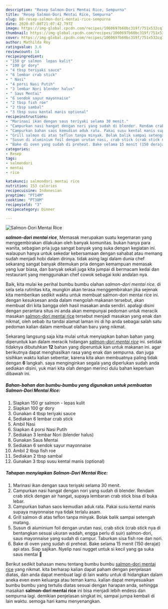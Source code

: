 ```yaml
---
description: "Resep Salmon-Dori Mentai Rice, Sempurna"
title: "Resep Salmon-Dori Mentai Rice, Sempurna"
slug: 80-resep-salmon-dori-mentai-rice-sempurna
date: 2020-07-08T21:07:42.797Z
image: https://img-global.cpcdn.com/recipes/1060697b60bc319f/751x532cq70/salmon-dori-mentai-rice-foto-resep-utama.jpg
thumbnail: https://img-global.cpcdn.com/recipes/1060697b60bc319f/751x532cq70/salmon-dori-mentai-rice-foto-resep-utama.jpg
cover: https://img-global.cpcdn.com/recipes/1060697b60bc319f/751x532cq70/salmon-dori-mentai-rice-foto-resep-utama.jpg
author: Mathilda Roy
ratingvalue: 3.6
reviewcount: 14
recipeingredient:
- "150 gr salmon  lepas kulit"
- "100 gr dory"
- "4 tbsp teriyaki sauce"
- "6 lembar crab stick"
- " Nasi"
- "4 porsi Nasi Putih"
- "3 lembar Nori blender halus"
- " Saus Mentai"
- "6 sendok sayur mayonnaise"
- "2 tbsp fish roe"
- "2 tbsp sambal"
- "3 tbsp susu kental manis optional"
recipeinstructions:
- "Marinasi ikan dengan saus teriyaki selama 30 menit."
- "Campurkan nasi hangat dengan nori yang sudah di blender. Rendam crab stick dengan air hangat, supaya lembaran crab stick bisa di buka lebar."
- "Campurkan bahan saos kemudian aduk rata. Pakai susu kental manis supaya mayonnaise nya tidak terlalu asam."
- "Grill salmon di atas teflon tanpa minyak. Bolak balik sampai setengah matang."
- "Susun di aluminium foil dengan urutan nasi, crab stick (crab stick nya di bentangkan sesuai ukuran wadah, engga perlu di suir) salmon-dori, saus mayonnaise yang sudah di campur. Taburkan sisa fish roe dan nori."
- "Bake di oven yang sudah di preheat. Bake selama 15 menit (150 derajat) api atas. Siap sajikan. Nyelip nasi nugget untuk si kecil yang ga suka saus mentai 🤣"
categories:
- Resep
tags:
- salmondori
- mentai
- rice

katakunci: salmondori mentai rice 
nutrition: 153 calories
recipecuisine: Indonesian
preptime: "PT14M"
cooktime: "PT38M"
recipeyield: "3"
recipecategory: Dinner

---
```



![Salmon-Dori Mentai Rice](https://img-global.cpcdn.com/recipes/1060697b60bc319f/751x532cq70/salmon-dori-mentai-rice-foto-resep-utama.jpg)

<b><i>salmon-dori mentai rice</i></b>, Memasak merupakan suatu kegemaran yang menggembirakan dilakukan oleh banyak komunitas. bukan hanya para wanita, sebagian pria juga sangat banyak yang suka dengan kegiatan ini. walaupun hanya untuk sekedar kebersamaan dengan sahabat atau memang sudah menjadi hobi dalam dirinya. tidak asing lagi dalam dunia chef sekarang sangat banyak ditemukan pria dengan kemampuan memasak yang luar biasa, dan banyak sekali juga kita jumpai di bermacam kedai dan restaurant yang menggunakan chef cowok sebagai koki andalan nya.

Baik, kita mulai ke perihal bumbu bumbu olahan <i>salmon-dori mentai rice</i>. di sela sela rutinitas kita, mungkin akan terasa menggembirakan jika sejenak kita memberikan sedikit waktu untuk membuat salmon-dori mentai rice ini. dengan kesuksesan anda dalam mengolah makanan tersebut, akan membuat diri kita bangga oleh hasil masakan anda sendiri. apalagi disini dengan perantara situs ini anda akan mempunyai pedoman untuk meracik masakan <u>salmon-dori mentai rice</u> tersebut menjadi masakan yang enak dan nikmat, oleh sebab itu tandai alamat laman ini di hp anda sebagai salah satu pedoman kalian dalam membuat olahan baru yang nikmat.




Sekarang langsung saja kita mulai untuk menyiapkan bahan bahan yang diperuntuk kan dalam meracik hidangan <u><i>salmon-dori mentai rice</i></u> ini. setidak tidaknya dibutuhkan <b>12</b> bahan yang diperuntuk kan untuk makanan ini. agar berikutnya dapat menghasilkan rasa yang enak dan sempurna. dan juga sisihkan waktu kalian sebentar, karena kita akan membuatnya paling tidak dengan <b>6</b> langkah. saya menginginkan segala yang diperlukan sudah anda sediakan disini, yuk mari kita olah dengan merinci dulu bahan keperluan dibawah ini.

<!--inarticleads1-->

##### Bahan-bahan dan bumbu-bumbu yang digunakan untuk pembuatan Salmon-Dori Mentai Rice:

1. Siapkan 150 gr salmon - lepas kulit
1. Siapkan 100 gr dory
1. Gunakan 4 tbsp teriyaki sauce
1. Sediakan 6 lembar crab stick
1. Ambil  Nasi
1. Siapkan 4 porsi Nasi Putih
1. Sediakan 3 lembar Nori (blender halus)
1. Gunakan  Saus Mentai
1. Sediakan 6 sendok sayur mayonnaise
1. Ambil 2 tbsp fish roe
1. Sediakan 2 tbsp sambal
1. Gunakan 3 tbsp susu kental manis (optional)




<!--inarticleads2-->

##### Tahapan menyiapkan Salmon-Dori Mentai Rice:

1. Marinasi ikan dengan saus teriyaki selama 30 menit.
1. Campurkan nasi hangat dengan nori yang sudah di blender. Rendam crab stick dengan air hangat, supaya lembaran crab stick bisa di buka lebar.
1. Campurkan bahan saos kemudian aduk rata. Pakai susu kental manis supaya mayonnaise nya tidak terlalu asam.
1. Grill salmon di atas teflon tanpa minyak. Bolak balik sampai setengah matang.
1. Susun di aluminium foil dengan urutan nasi, crab stick (crab stick nya di bentangkan sesuai ukuran wadah, engga perlu di suir) salmon-dori, saus mayonnaise yang sudah di campur. Taburkan sisa fish roe dan nori.
1. Bake di oven yang sudah di preheat. Bake selama 15 menit (150 derajat) api atas. Siap sajikan. Nyelip nasi nugget untuk si kecil yang ga suka saus mentai 🤣




Berikut sedikit bahasan menu tentang bumbu bumbu <u>salmon-dori mentai rice</u> yang nikmat. kita berharap kalian dapat paham dengan penjelasan diatas, dan anda dapat membuat lagi di lain waktu untuk di hidangkan dalam aneka even even keluarga atau teman kamu. kalian dapat menyesuaikan bumbu bumbu yang tertulis diatas sesuai dengan harapan anda, sehingga masakan <b>salmon-dori mentai rice</b> ini bisa menjadi lebih endess dan sempurna lagi. demikian penjelasan singkat ini, sampai jumpa kembali di lain waktu. semoga hari kamu menyenangkan.
